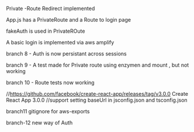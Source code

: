 
Private -Route Redirect implemented

App.js has a PrivateRoute and a Route to login page

fakeAuth is used in PrivateROute

A basic login is implemented via aws amplify

branch 8 - Auth is now persistant across sessions

branch 9 - A test made for Private route using enzymen and mount , but not working

branch 10 - Route tests now working

//https://github.com/facebook/create-react-app/releases/tag/v3.0.0
Create React App 3.0.0
//support setting baseUrl in jsconfig.json and tsconfig.json

branch11
gitignore for aws-exports

branch-12
new way of Auth
